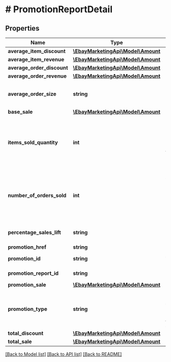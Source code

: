 # # PromotionReportDetail

## Properties

Name | Type | Description | Notes
------------ | ------------- | ------------- | -------------
**average_item_discount** | [**\EbayMarketingApi\Model\Amount**](Amount.md) |  | [optional] 
**average_item_revenue** | [**\EbayMarketingApi\Model\Amount**](Amount.md) |  | [optional] 
**average_order_discount** | [**\EbayMarketingApi\Model\Amount**](Amount.md) |  | [optional] 
**average_order_revenue** | [**\EbayMarketingApi\Model\Amount**](Amount.md) |  | [optional] 
**average_order_size** | **string** | The average order size is the average number of items that each order contained in a promotion. This value is calculated as follows: itemsSoldQuantity / numberOfOrdersSold &#x3D; averageOrderSize | [optional] 
**base_sale** | [**\EbayMarketingApi\Model\Amount**](Amount.md) |  | [optional] 
**items_sold_quantity** | **int** | This is the quantity of items purchased in a threshold promotion where the threshold has been met and the discount was applied. For example, suppose you&#39;re running a &amp;quot;Buy 1, get 1 at 50%&amp;quot; promotion on $5 socks. One buyer purchases two pairs of socks, so they pay $7.50 for both pairs (rather than the full price of $10). Your number of items sold (itemsSoldQuantity) would be 2 and you number of orders sold (numberOfOrdersSold) would be 1. | [optional] 
**number_of_orders_sold** | **int** | This is the number of orders sold in a threshold promotion where the threshold has been met and the discount was applied. For example, suppose you&#39;re running a &amp;quot;Buy 1, get 1 at 50%&amp;quot; promotion on $5 socks. One buyer purchases two pairs of socks, so they pay $7.50 for both pairs (rather than the full price of $10). Your numberOfOrdersSold would be 1 and your itemsSoldQuantity would be 2. | [optional] 
**percentage_sales_lift** | **string** | The percentage sales lift is the total dollar amount gained due to promotions. This value is calculated as follows: promotionSale / totalSale &#x3D; percentageSalesLift | [optional] 
**promotion_href** | **string** | The URI of the promotion report. | [optional] 
**promotion_id** | **string** | A unique eBay-assigned ID for the promotion that&#39;s generated when the promotion is created. | [optional] 
**promotion_report_id** | **string** | The unique eBay-assigned ID of the promotion report that is generated when the report is created. | [optional] 
**promotion_sale** | [**\EbayMarketingApi\Model\Amount**](Amount.md) |  | [optional] 
**promotion_type** | **string** | Indicates the type of the promotion, either MARKDOWN_SALE, ORDER_DISCOUNT, or VOLUME_DISCOUNT. For implementation help, refer to &lt;a href&#x3D;&#39;https://developer.ebay.com/devzone/rest/api-ref/marketing/types/PromotionTypeEnum.html&#39;&gt;eBay API documentation&lt;/a&gt; | [optional] 
**total_discount** | [**\EbayMarketingApi\Model\Amount**](Amount.md) |  | [optional] 
**total_sale** | [**\EbayMarketingApi\Model\Amount**](Amount.md) |  | [optional] 

[[Back to Model list]](../../README.md#documentation-for-models) [[Back to API list]](../../README.md#documentation-for-api-endpoints) [[Back to README]](../../README.md)


